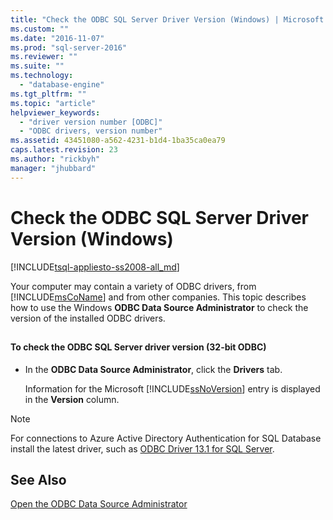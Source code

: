 ```yaml
---
title: "Check the ODBC SQL Server Driver Version (Windows) | Microsoft Docs"
ms.custom: ""
ms.date: "2016-11-07"
ms.prod: "sql-server-2016"
ms.reviewer: ""
ms.suite: ""
ms.technology: 
  - "database-engine"
ms.tgt_pltfrm: ""
ms.topic: "article"
helpviewer_keywords: 
  - "driver version number [ODBC]"
  - "ODBC drivers, version number"
ms.assetid: 43451080-a562-4231-b1d4-1ba35ca0ea79
caps.latest.revision: 23
ms.author: "rickbyh"
manager: "jhubbard"
---
```

# Check the ODBC SQL Server Driver Version (Windows)
[!INCLUDE[tsql-appliesto-ss2008-all_md](../../../a9retired/includes/tsql-appliesto-ss2008-all-md.md)]

  Your computer may contain a variety of ODBC drivers, from [!INCLUDE[msCoName](../../../a9notintoc/includes/msconame-md.md)] and from other companies. This topic describes how to use the Windows **ODBC Data Source Administrator** to check the version of the installed ODBC drivers.  
  
##  <a name="SSMSProcedure"></a>  
  
#### To check the ODBC SQL Server driver version (32-bit ODBC)  
  
-   In the **ODBC Data Source Administrator**, click the **Drivers** tab.  
  
     Information for the Microsoft [!INCLUDE[ssNoVersion](../../../a9notintoc/includes/ssnoversion-md.md)] entry is displayed in the **Version** column.  


> [!NOTE]  
>  For connections to Azure Active Directory Authentication for SQL Database install the latest driver, such as [ODBC Driver 13.1 for SQL Server](https://www.microsoft.com/download/details.aspx?id=53339).   

  
## See Also  
 [Open the ODBC Data Source Administrator](../../../database-engine/configure/windows/open-the-odbc-data-source-administrator.md)  
  
  